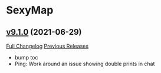 # SexyMap

## [v9.1.0](https://github.com/funkydude/SexyMap/tree/v9.1.0) (2021-06-29)
[Full Changelog](https://github.com/funkydude/SexyMap/compare/v9.0.18...v9.1.0) [Previous Releases](https://github.com/funkydude/SexyMap/releases)

- bump toc  
- Ping: Work around an issue showing double prints in chat  
